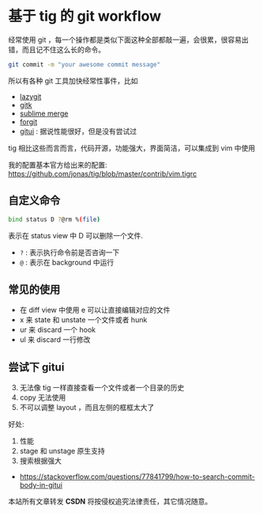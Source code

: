# 基于 tig 的 git workflow

经常使用 git ，每一个操作都是类似下面这种全部都敲一遍，会很累，很容易出错，而且记不住这么长的命令。
```sh
git commit -m "your awesome commit message"
```
所以有各种 git 工具加快经常性事件，比如
- [lazygit](https://github.com/jesseduffield/lazygit)
- [gitk](https://git-scm.com/docs/gitk/)
- [sublime merge](https://www.sublimemerge.com/)
- [forgit](https://github.com/wfxr/forgit)
- [gitui](https://github.com/extrawurst/gitui) : 据说性能很好，但是没有尝试过

tig 相比这些而言而言，代码开源，功能强大，界面简洁，可以集成到 vim 中使用

我的配置基本官方给出来的配置: https://github.com/jonas/tig/blob/master/contrib/vim.tigrc

## 自定义命令
```sh
bind status D ?@rm %(file)
```
表示在 status view 中 D 可以删除一个文件.
- `?` : 表示执行命令前是否咨询一下
- `@` : 表示在 background 中运行

## 常见的使用
- 在 diff view 中使用 e 可以让直接编辑对应的文件
- x 来 state 和 unstate 一个文件或者 hunk
- ur 来 discard 一个 hook
- ul 来 discard 一行修改

<!-- - [ ] 测试 cherry pick -->
<!-- - [ ] 测试 mrege 也是一个小问题 https://github.com/christoomey/vim-conflicted -->
<!-- - [ ] 还不如直接将 git.md 和 github.md 使用总结到一起 -->

## 尝试下 gitui
3. 无法像 tig 一样直接查看一个文件或者一个目录的历史
3. copy 无法使用
4. 不可以调整 layout ，而且左侧的框框太大了

好处:
1. 性能
2. stage 和 unstage 原生支持
3. 搜索根据强大

- https://stackoverflow.com/questions/77841799/how-to-search-commit-body-in-gitui

<script src="https://giscus.app/client.js"
        data-repo="Martins3/My-Linux-Config"
        data-repo-id="MDEwOlJlcG9zaXRvcnkyMTUwMDkyMDU="
        data-category="General"
        data-category-id="MDE4OkRpc2N1c3Npb25DYXRlZ29yeTMyODc0NjA5"
        data-mapping="pathname"
        data-reactions-enabled="1"
        data-emit-metadata="0"
        data-input-position="bottom"
        data-theme="light"
        data-lang="en"
        crossorigin="anonymous"
        async>
</script>

本站所有文章转发 **CSDN** 将按侵权追究法律责任，其它情况随意。
